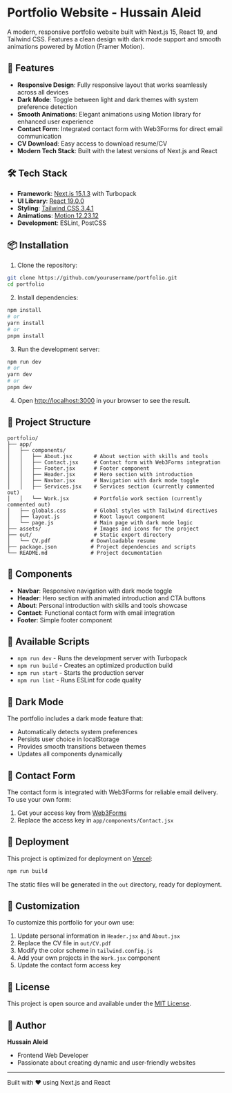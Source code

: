 # Portfolio Website - Hussain Aleid

A modern, responsive portfolio website built with Next.js 15, React 19, and Tailwind CSS. Features a clean design with dark mode support and smooth animations powered by Motion (Framer Motion).

## 🚀 Features

- **Responsive Design**: Fully responsive layout that works seamlessly across all devices
- **Dark Mode**: Toggle between light and dark themes with system preference detection
- **Smooth Animations**: Elegant animations using Motion library for enhanced user experience
- **Contact Form**: Integrated contact form with Web3Forms for direct email communication
- **CV Download**: Easy access to download resume/CV
- **Modern Tech Stack**: Built with the latest versions of Next.js and React

## 🛠️ Tech Stack

- **Framework**: [Next.js 15.1.3](https://nextjs.org/) with Turbopack
- **UI Library**: [React 19.0.0](https://react.dev/)
- **Styling**: [Tailwind CSS 3.4.1](https://tailwindcss.com/)
- **Animations**: [Motion 12.23.12](https://motion.dev/)
- **Development**: ESLint, PostCSS

## 📦 Installation

1. Clone the repository:
```bash
git clone https://github.com/yourusername/portfolio.git
cd portfolio
```

2. Install dependencies:
```bash
npm install
# or
yarn install
# or
pnpm install
```

3. Run the development server:
```bash
npm run dev
# or
yarn dev
# or
pnpm dev
```

4. Open [http://localhost:3000](http://localhost:3000) in your browser to see the result.

## 📁 Project Structure

```
portfolio/
├── app/
│   ├── components/
│   │   ├── About.jsx       # About section with skills and tools
│   │   ├── Contact.jsx     # Contact form with Web3Forms integration
│   │   ├── Footer.jsx      # Footer component
│   │   ├── Header.jsx      # Hero section with introduction
│   │   ├── Navbar.jsx      # Navigation with dark mode toggle
│   │   ├── Services.jsx    # Services section (currently commented out)
│   │   └── Work.jsx        # Portfolio work section (currently commented out)
│   ├── globals.css         # Global styles with Tailwind directives
│   ├── layout.js           # Root layout component
│   └── page.js             # Main page with dark mode logic
├── assets/                 # Images and icons for the project
├── out/                    # Static export directory
│   └── CV.pdf             # Downloadable resume
├── package.json           # Project dependencies and scripts
└── README.md              # Project documentation
```

## 🎨 Components

- **Navbar**: Responsive navigation with dark mode toggle
- **Header**: Hero section with animated introduction and CTA buttons
- **About**: Personal introduction with skills and tools showcase
- **Contact**: Functional contact form with email integration
- **Footer**: Simple footer component

## 🔧 Available Scripts

- `npm run dev` - Runs the development server with Turbopack
- `npm run build` - Creates an optimized production build
- `npm run start` - Starts the production server
- `npm run lint` - Runs ESLint for code quality

## 🌙 Dark Mode

The portfolio includes a dark mode feature that:
- Automatically detects system preferences
- Persists user choice in localStorage
- Provides smooth transitions between themes
- Updates all components dynamically

## 📧 Contact Form

The contact form is integrated with Web3Forms for reliable email delivery. To use your own form:
1. Get your access key from [Web3Forms](https://web3forms.com/)
2. Replace the access key in `app/components/Contact.jsx`

## 🚀 Deployment

This project is optimized for deployment on [Vercel](https://vercel.com/):

```bash
npm run build
```

The static files will be generated in the `out` directory, ready for deployment.

## 📝 Customization

To customize this portfolio for your own use:
1. Update personal information in `Header.jsx` and `About.jsx`
2. Replace the CV file in `out/CV.pdf`
3. Modify the color scheme in `tailwind.config.js`
4. Add your own projects in the `Work.jsx` component
5. Update the contact form access key

## 📄 License

This project is open source and available under the [MIT License](LICENSE).

## 👤 Author

**Hussain Aleid**
- Frontend Web Developer
- Passionate about creating dynamic and user-friendly websites

---

Built with ❤️ using Next.js and React